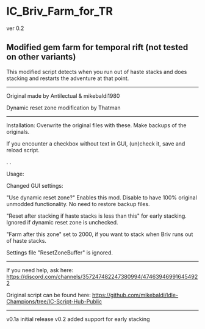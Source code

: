 # IC_Briv_Farm_for_TR

ver 0.2

Modified gem farm for temporal rift (not tested on other variants)
--
This modified script detects when you run out of haste stacks and does stacking and restarts the adventure at that point.

---


Original made by Antilectual & mikebaldi1980

Dynamic reset zone modification by Thatman

---
 
 
 Installation: Overwrite the original files with these. Make backups of the originals.
 
 If you encounter a checkbox without text in GUI, (un)check it, save and reload script.

.
.


Usage:

Changed GUI settings:

"Use dynamic reset zone?" Enables this mod. Disable to have 100% original unmodded functionality. No need to restore backup files.

"Reset after stacking if haste stacks is less than this" for early stacking. Ignored if dynamic reset zone is unchecked.

"Farm after this zone" set to 2000, if you want to stack when Briv runs out of haste stacks.

Settings file "ResetZoneBuffer" is ignored.

---

If you need help, ask here: https://discord.com/channels/357247482247380994/474639469916454922

Original script can be found here: https://github.com/mikebaldi/Idle-Champions/tree/IC-Script-Hub-Public

---

v0.1a initial release
v0.2 added support for early stacking
